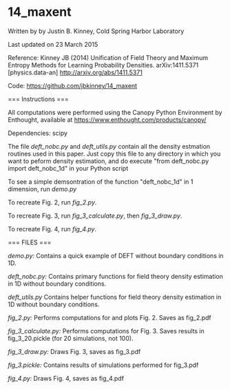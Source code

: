 14_maxent
=========
Written by by Justin B. Kinney, Cold Spring Harbor Laboratory

Last updated on 23 March 2015 

Reference: 
    Kinney JB (2014) 
    Unification of Field Theory and Maximum Entropy Methods for Learning Probability Densities. 
    arXiv:1411.5371 [physics.data-an] http://arxiv.org/abs/1411.5371
    
Code: https://github.com/jbkinney/14_maxent

=== Instructions ===

All computations were performed using the Canopy Python Environment by Enthought, available at https://www.enthought.com/products/canopy/ 

Dependencies: scipy

The file *deft_nobc.py* and *deft_utils.py* contain all the density estmation routines used in this paper. Just copy this file to any directory in which you want to peform density estimation, and do execute "from deft\_nobc.py import deft\_nobc\_1d" in your Python script

To see a simple demsontration of the function "deft_nobc_1d" in 1 dimension, run *demo.py*

To recreate Fig. 2, run *fig_2.py*.

To recreate Fig. 3, run *fig_3_calculate.py*, then *fig_3_draw.py*.

To recreate Fig. 4, run *fig_4.py*.

=== FILES ===

*demo.py:*
  Contains a quick example of DEFT without boundary conditions in 1D. 

*deft_nobc.py:*
	Contains primary functions for field theory density estimation in 1D without boundary conditions. 
	
*deft_utils.py*
  Contains helper functions for field theory density estimation in 1D without boundary conditions.

*fig_2.py:*
	Performs computations for and plots Fig. 2. Saves as fig_2.pdf
	
*fig_3_calculate.py:*
	Performs computations for Fig. 3. Saves results in fig_3_20.pickle (for 20 simulations, not 100).
	
*fig_3_draw.py:*
	Draws Fig. 3, saves as fig_3.pdf
	
*fig_3.pickle:*
	Contains results of simulations performed for fig_3.pdf
  
*fig_4.py:*
	Draws Fig. 4, saves as fig_4.pdf

